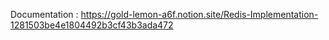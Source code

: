 Documentation : https://gold-lemon-a6f.notion.site/Redis-Implementation-1281503be4e1804492b3cf43b3ada472
